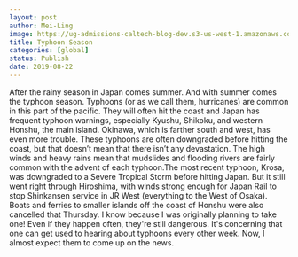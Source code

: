 ```yaml
---
layout: post
author: Mei-Ling
image: https://ug-admissions-caltech-blog-dev.s3-us-west-1.amazonaws.com/old_pictures/caltech_as_it_happens/6a0105349b8251970b0240a4a2b3cb200d.jpg
title: Typhoon Season 
categories: [global]
status: Publish
date: 2019-08-22
---
```


After the rainy season in Japan comes summer. And with summer comes the typhoon season. Typhoons (or as we call them, hurricanes) are common in this part of the pacific. They will often hit the coast and Japan has frequent typhoon warnings, especially Kyushu, Shikoku, and western Honshu, the main island. Okinawa, which is farther south and west, has even more trouble. These typhoons are often downgraded before hitting the coast, but that doesn’t mean that there isn’t any devastation. The high winds and heavy rains mean that mudslides and flooding rivers are fairly common with the advent of each typhoon.The most recent typhoon, Krosa, was downgraded to a Severe Tropical Storm before hitting Japan. But it still went right through Hiroshima, with winds strong enough for Japan Rail to stop Shinkansen service in JR West (everything to the West of Osaka). Boats and ferries to smaller islands off the coast of Honshu were also cancelled that Thursday. I know because I was originally planning to take one! Even if they happen often, they're still dangerous. It's concerning that one can get used to hearing about typhoons every other week. Now, I almost expect them to come up on the news.

